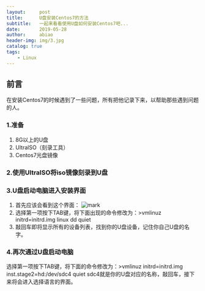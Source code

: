```yaml
---
layout:     post
title:      U盘安装Centos7的方法
subtitle:   一起来看看使用U盘如何安装Centos7吧...
date:       2019-05-28
author:     abiao
header-img: img/3.jpg
catalog: true
tags:
    - Linux
---
```



## 前言

在安装Centos7的时候遇到了一些问题，所有把他记录下来，以帮助那些遇到问题的人。


### 1.准备

1. 8G以上的U盘
2. UltralSO（刻录工具） 
3. Centos7光盘镜像

### 2.使用UltralSO将iso镜像刻录到U盘

### 3.U盘启动电脑进入安装界面

1. 首先应该会看到这个界面：
![mark](http://plii5zn2f.bkt.clouddn.com/image/20190118/TQrsDSLkzNxs.png?imageslim)
2. 选择第一项按下TAB键，将下面出现的命令修改为：>vmlinuz initrd=initrd.img linux dd quiet
3. 敲回车即将显示所有的设备列表，找到你的U盘设备，记住你自己U盘的名字。

### 4.再次通过U盘启动电脑

 选择第一项按下TAB键，将下面的命令修改为：>vmlinuz initrd=initrd.img inst.stage2=hd:/dev/sdc4 quiet
 sdc4就是你的U盘对应的名称，敲回车，接下来将会进入选择语言的界面。



